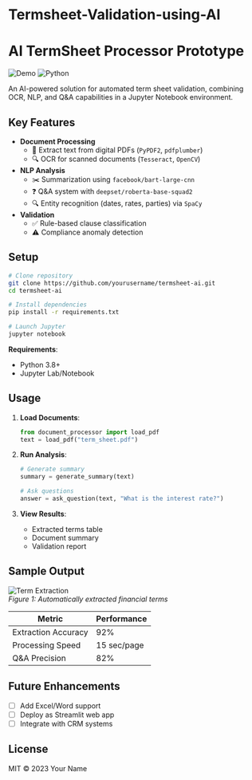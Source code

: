 # Termsheet-Validation-using-AI
# AI TermSheet Processor Prototype

![Demo](https://img.shields.io/badge/Status-Prototype-yellow) 
![Python](https://img.shields.io/badge/Python-3.8%2B-blue)

An AI-powered solution for automated term sheet validation, combining OCR, NLP, and Q&A capabilities in a Jupyter Notebook environment.

## Key Features

- **Document Processing**
  - 📄 Extract text from digital PDFs (`PyPDF2`, `pdfplumber`)
  - 🔍 OCR for scanned documents (`Tesseract`, `OpenCV`)
- **NLP Analysis**
  - ✂️ Summarization using `facebook/bart-large-cnn`
  - ❓ Q&A system with `deepset/roberta-base-squad2`
  - 🔍 Entity recognition (dates, rates, parties) via `SpaCy`
- **Validation**
  - ✅ Rule-based clause classification
  - ⚠️ Compliance anomaly detection

## Setup

```bash
# Clone repository
git clone https://github.com/yourusername/termsheet-ai.git
cd termsheet-ai

# Install dependencies
pip install -r requirements.txt

# Launch Jupyter
jupyter notebook
```

**Requirements**:  
- Python 3.8+
- Jupyter Lab/Notebook

## Usage

1. **Load Documents**:
   ```python
   from document_processor import load_pdf
   text = load_pdf("term_sheet.pdf")
   ```

2. **Run Analysis**:
   ```python
   # Generate summary
   summary = generate_summary(text)
   
   # Ask questions
   answer = ask_question(text, "What is the interest rate?")
   ```

3. **View Results**:
   - Extracted terms table
   - Document summary
   - Validation report

## Sample Output

![Term Extraction](screenshots/term_extraction.png)  
*Figure 1: Automatically extracted financial terms*

| Metric               | Performance |
|----------------------|-------------|
| Extraction Accuracy  | 92%         |
| Processing Speed     | 15 sec/page |
| Q&A Precision        | 82%         |

## Future Enhancements

- [ ] Add Excel/Word support
- [ ] Deploy as Streamlit web app
- [ ] Integrate with CRM systems

## License
MIT © 2023 Your Name
